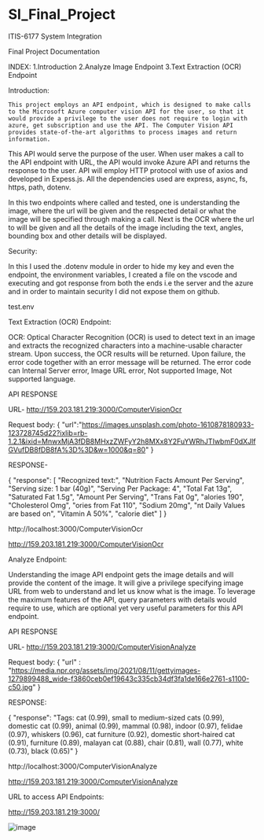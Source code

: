 # SI_Final_Project





ITIS-6177 System Integration

Final Project Documentation




INDEX:
1.Introduction
2.Analyze Image Endpoint
3.Text Extraction (OCR) Endpoint





Introduction:
	
	This project employs an API endpoint, which is designed to make calls to the Microsoft Azure computer vision API for the user, so that it would provide a privilege to the user does not require to login with azure, get subscription and use the API. The Computer Vision API provides state-of-the-art algorithms to process images and return information.

This API would serve the purpose of the user. When user makes a call to the API endpoint with URL, the API would invoke Azure API and returns the response to the user. API will employ HTTP protocol with use of axios and developed in Expess.js. All the dependencies used are express, async, fs, https, path, dotenv.


In this two endpoints where called and tested, one is understanding the image, where the url will be given and the respected detail or what the image will be specified through making a call. Next is the OCR where the url to will be given and all the details of the image including the text, angles, bounding box and other details will be displayed.








Security:

In this I used the .dotenv module in order to hide my key and even the endpoint, the environment variables, I created a file on the vscode and executing and got response from both the ends i.e the server and the azure and in order to maintain security I did not expose them on github.



test.env




 





Text Extraction (OCR)  Endpoint:

OCR: Optical Character Recognition (OCR) is used to detect text in an image and extracts the recognized characters into a machine-usable character stream. Upon success, the OCR results will be returned.
Upon failure, the error code together with an error message will be returned. The error code can Internal Server error, Image URL error, Not supported Image, Not supported language.



API RESPONSE

URL-    http://159.203.181.219:3000/ComputerVisionOcr

Request body: 
{
    "url":"https://images.unsplash.com/photo-1610878180933-123728745d22?ixlib=rb-1.2.1&ixid=MnwxMjA3fDB8MHxzZWFyY2h8MXx8Y2FuYWRhJTIwbmF0dXJlfGVufDB8fDB8fA%3D%3D&w=1000&q=80"
}


RESPONSE-

{
    "response": [
        "Recognized text:",
        "Nutrition Facts Amount Per Serving",
        "Serving size: 1 bar (40g)",
        "Serving Per Package: 4",
        "Total Fat 13g",
        "Saturated Fat 1.5g",
        "Amount Per Serving",
        "Trans Fat 0g",
        "alories 190",
        "Cholesterol Omg",
        "ories from Fat 110",
        "Sodium 20mg",
        "nt Daily Values are based on",
        "Vitamin A 50%",
        "calorie diet"
    ]
}





 
http://localhost:3000/ComputerVisionOcr



 http://159.203.181.219:3000/ComputerVisionOcr














Analyze Endpoint:

Understanding the image API endpoint gets the image details and will provide the content of the image. It will give a privilege specifying image URL from web to understand and let us know what is the image. To leverage the maximum features of the API, query parameters with details would require to use, which are optional yet very useful parameters for this API endpoint.


API RESPONSE

URL- http://159.203.181.219:3000/ComputerVisionAnalyze




Request body: 
{
    "url" : "https://media.npr.org/assets/img/2021/08/11/gettyimages-1279899488_wide-f3860ceb0ef19643c335cb34df3fa1de166e2761-s1100-c50.jpg"
}


RESPONSE:

{
    "response": "Tags: cat (0.99), small to medium-sized cats (0.99), domestic cat (0.99), animal (0.99), mammal (0.98), indoor (0.97), felidae (0.97), whiskers (0.96), cat furniture (0.92), domestic short-haired cat (0.91), furniture (0.89), malayan cat (0.88), chair (0.81), wall (0.77), white (0.73), black (0.65)"
}


 

http://localhost:3000/ComputerVisionAnalyze



 
http://159.203.181.219:3000/ComputerVisionAnalyze



URL to access API Endpoints:

http://159.203.181.219:3000/



 
![image](https://user-images.githubusercontent.com/97813292/166957728-c4bb7446-cf16-4e18-bcd8-6f65c284b491.png)
